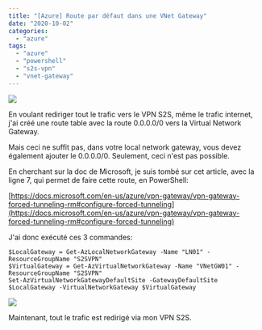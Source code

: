 ```yaml
---
title: "[Azure] Route par défaut dans une VNet Gateway"
date: "2020-10-02"
categories: 
  - "azure"
tags: 
  - "azure"
  - "powershell"
  - "s2s-vpn"
  - "vnet-gateway"
---
```


![](https://cloudyjourney.fr/wp-content/uploads/2018/01/Azure.png)

En voulant rediriger tout le trafic vers le VPN S2S, même le trafic internet, j'ai créé une route table avec la route 0.0.0.0/0 vers la Virtual Network Gateway.

Mais ceci ne suffit pas, dans votre local network gateway, vous devez également ajouter le 0.0.0.0/0. Seulement, ceci n'est pas possible.

En cherchant sur la doc de Microsoft, je suis tombé sur cet article, avec la ligne 7, qui permet de faire cette route, en PowerShell:

[https://docs.microsoft.com/en-us/azure/vpn-gateway/vpn-gateway-forced-tunneling-rm#configure-forced-tunneling](https://docs.microsoft.com/en-us/azure/vpn-gateway/vpn-gateway-forced-tunneling-rm#configure-forced-tunneling)

J'ai donc exécuté ces 3 commandes:

```
$LocalGateway = Get-AzLocalNetworkGateway -Name "LN01" -ResourceGroupName "S2SVPN"
$VirtualGateway = Get-AzVirtualNetworkGateway -Name "VNetGW01" -ResourceGroupName "S2SVPN"
Set-AzVirtualNetworkGatewayDefaultSite -GatewayDefaultSite $LocalGateway -VirtualNetworkGateway $VirtualGateway
```

![](https://cloudyjourney.fr/wp-content/uploads/2020/10/AzureVNetLocal01-1024x531.png)

Maintenant, tout le trafic est redirigé via mon VPN S2S.
